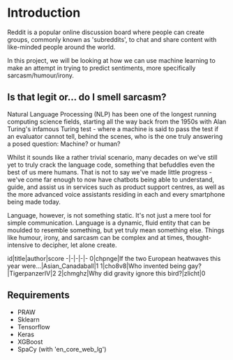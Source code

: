 # Introduction

Reddit is a popular online discussion board where people can create groups, commonly known as 'subreddits', to chat and share content with like-minded people around the world. 

In this project, we will be looking at how we can use machine learning to make an attempt in trying to predict sentiments, more specifically sarcasm/humour/irony.

## Is that legit or... do I smell sarcasm?

Natural Language Processing (NLP) has been one of the longest running computing science fields, starting all the way back from the 1950s with Alan Turing's infamous Turing test - where a machine is said to pass the test if an evaluator cannot tell, behind the scenes, who is the one truly answering a posed question: Machine? or human?

Whilst it sounds like a rather trivial scenario, many decades on we've still yet to truly crack the language code, something that befuddles even the best of us mere humans. That is not to say we've made little progress - we've come far enough to now have chatbots being able to understand, guide, and assist us in services such as product support centres, as well as the more advanced voice assistants residing in each and every smartphone being made today.

Language, however, is not something static. It's not just a mere tool for simple communication. Language is a dynamic, fluid entity that can be moulded to resemble something, but yet truly mean something else. Things like humour, irony, and sarcasm can be complex and at times, thought-intensive to decipher, let alone create.

id|title|author|score
-|-|-|-|-
0|chpnge|If the two European heatwaves this year were...|Asian_Canadaball|1
1|cho8v8|Who invented being gay?|TigerpanzerIV|2
2|chmghz|Why did gravity ignore this bird?|zlicht|0


## Requirements

* PRAW
* Sklearn
* Tensorflow
* Keras
* XGBoost
* SpaCy (with 'en_core_web_lg')

